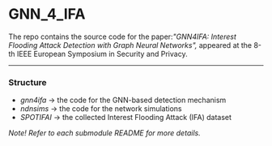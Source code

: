 # GNN_4_IFA
The repo contains the source code for the paper:*"GNN4IFA: Interest Flooding Attack Detection with Graph Neural Networks",*
appeared at the 8-th IEEE European Symposium in Security and Privacy.


***

### Structure

- *gnn4ifa* -> the code for the GNN-based detection mechanism
- *ndnsims* -> the code for the network simulations
- *SPOTIFAI* -> the collected Interest Flooding Attack (IFA) dataset

*Note! Refer to each submodule README for more details.*
